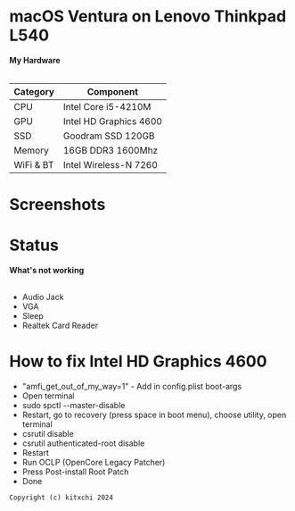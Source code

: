 # macOS Ventura on Lenovo Thinkpad L540 



<summary><strong>My Hardware</strong></summary>
<br>

| Category  | Component                            |
| --------- | ------------------------------------ |
| CPU       | Intel Core i5-4210M                 |
| GPU       | Intel HD Graphics 4600               |
| SSD       | Goodram SSD 120GB               |
| Memory    | 16GB DDR3 1600Mhz                     |
| WiFi & BT | Intel Wireless-N 7260                |

# Screenshots

# Status
  
<summary><strong>What's not working</strong></summary>
</br>

- Audio Jack
- VGA
- Sleep
- Realtek Card Reader


# How to fix Intel HD Graphics 4600

- "amfi_get_out_of_my_way=1" - Add in config.plist boot-args
- Open terminal
- sudo spctl --master-disable
- Restart, go to recovery (press space in boot menu), choose utility, open terminal
- csrutil disable
- csrutil authenticated-root disable
- Restart
- Run OCLP (OpenCore Legacy Patcher)
- Press Post-install Root Patch
- Done



```Copyright (c) kitxchi 2024```
